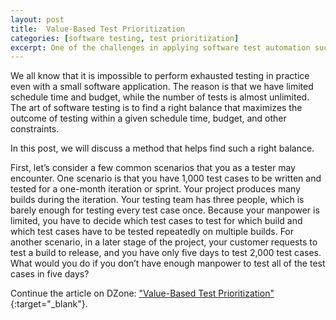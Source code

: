 ```yaml
---
layout: post
title:  Value-Based Test Prioritization
categories: [software testing, test prioritization]
excerpt: One of the challenges in applying software test automation successfully in your projects is to select the appropriate automated testing tool or framework. It is a challenging decision, as you have many tools to choose from and a number of requirements to satisfy, and automated testing tools may have hidden problems that you overlook at the time of making the decision.
---
```


We all know that it is impossible to perform exhausted testing in practice even with a small software application. The reason is that we have limited schedule time and budget, while the number of tests is almost unlimited. The art of software testing is to find a right balance that maximizes the outcome of testing within a given schedule time, budget, and other constraints. 

In this post, we will discuss a method that helps find such a right balance. 

First, let’s consider a few common scenarios that you as a tester may encounter. One scenario is that you have 1,000 test cases to be written and tested for a one-month iteration or sprint. Your project produces many builds during the iteration. Your testing team has three people, which is barely enough for testing every test case once. Because your manpower is limited, you have to decide which test cases to test for which build and which test cases have to be tested repeatedly on multiple builds. For another scenario, in a later stage of the project, your customer requests to test a build to release, and you have only five days to test 2,000 test cases. What would you do if you don’t have enough manpower to test all of the test cases in five days?

Continue the article on DZone: ["Value-Based Test Prioritization"](https://dzone.com/articles/value-based-test-prioritization){:target="_blank"}. 
